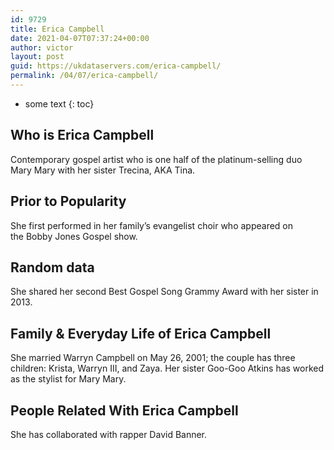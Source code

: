 ```yaml
---
id: 9729
title: Erica Campbell
date: 2021-04-07T07:37:24+00:00
author: victor
layout: post
guid: https://ukdataservers.com/erica-campbell/
permalink: /04/07/erica-campbell/
---
```


* some text
{: toc}


## Who is Erica Campbell



Contemporary gospel artist who is one half of the platinum-selling duo Mary Mary with her sister Trecina, AKA Tina.

                
                
                
## Prior to Popularity



She first performed in her family&#8217;s evangelist choir who appeared on the Bobby Jones Gospel show.

                
                
                
## Random data



She shared her second Best Gospel Song Grammy Award with her sister in 2013.

                
                
                
## Family & Everyday Life of Erica Campbell



She married Warryn Campbell on May 26, 2001; the couple has three children: Krista, Warryn III, and Zaya. Her sister Goo-Goo Atkins has worked as the stylist for Mary Mary.

                
                
                
## People Related With Erica Campbell



She has collaborated with rapper David Banner.

                
              
            
          
          
          